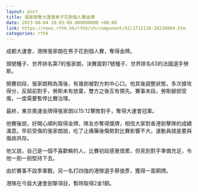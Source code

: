 ```yaml
---
layout: post
title: 張家朗奪大運會男子花劍個人賽金牌
date: 2023-08-04 20:03:09.000000000 +08:00
link: https://news.rthk.hk/rthk/ch/component/k2/1712110-20230804.htm
categories: rthk
---
```


成都大運會，港隊張家朗在男子花劍個人賽，奪得金牌。

頭號種子、世界排名第7的張家朗，決賽面對7號種子、世界排名63的法國選手勞斯。

開賽初段，張家朗稍為落後，有幾劍被對方刺中心口。他其後調整狀態，多次搶攻得分，反超前對手，勞斯未有放棄，雙方之後互有領先。賽事末段，勞斯腳部受傷，一度需要暫停比賽治理。

最終，東京奧運金牌得張家朗以15:12擊敗對手，奪得大運會冠軍。

他賽後說，好開心順利取得金牌，隊友亦奪得獎牌，相信大家對香港劍擊隊的成績滿意。早前受傷的張家朗說，吃了止痛藥後傷勢對比賽影響不大，運動員就是要與傷病共存。

他又說，自己是一個不喜歡輸的人，比賽初段感覺很累，但見到對手準備充足，令他一劍一劍堅持下去。

由於賽事不設季軍戰，另一名打四強的港隊選手蔡俊彥，獲得一面銅牌。

港隊在今屆大運會劍撃項目，暫時取得2金1銅。
